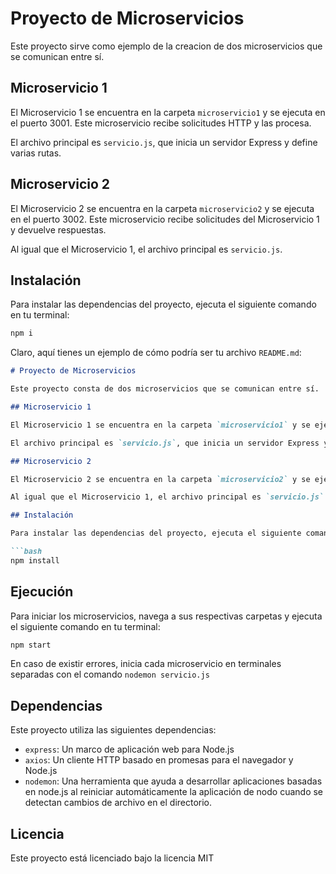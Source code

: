 # Proyecto de Microservicios

Este proyecto sirve como ejemplo de la creacion de dos microservicios que se comunican entre sí.

## Microservicio 1

El Microservicio 1 se encuentra en la carpeta `microservicio1` y se ejecuta en el puerto 3001. Este microservicio recibe solicitudes HTTP y las procesa.

El archivo principal es `servicio.js`, que inicia un servidor Express y define varias rutas.

## Microservicio 2

El Microservicio 2 se encuentra en la carpeta `microservicio2` y se ejecuta en el puerto 3002. Este microservicio recibe solicitudes del Microservicio 1 y devuelve respuestas.

Al igual que el Microservicio 1, el archivo principal es `servicio.js`.

## Instalación

Para instalar las dependencias del proyecto, ejecuta el siguiente comando en tu terminal:

```bash
npm i
```
Claro, aquí tienes un ejemplo de cómo podría ser tu archivo `README.md`:

```markdown
# Proyecto de Microservicios

Este proyecto consta de dos microservicios que se comunican entre sí.

## Microservicio 1

El Microservicio 1 se encuentra en la carpeta `microservicio1` y se ejecuta en el puerto 3001. Este microservicio recibe solicitudes HTTP y las procesa.

El archivo principal es `servicio.js`, que inicia un servidor Express y define varias rutas.

## Microservicio 2

El Microservicio 2 se encuentra en la carpeta `microservicio2` y se ejecuta en el puerto 3002. Este microservicio recibe solicitudes del Microservicio 1 y devuelve respuestas.

Al igual que el Microservicio 1, el archivo principal es `servicio.js`.

## Instalación

Para instalar las dependencias del proyecto, ejecuta el siguiente comando en tu terminal:

```bash
npm install
```

## Ejecución

Para iniciar los microservicios, navega a sus respectivas carpetas y ejecuta el siguiente comando en tu terminal:

```bash
npm start
```
En caso de existir errores, inicia cada microservicio en terminales separadas con el comando `nodemon servicio.js`

## Dependencias

Este proyecto utiliza las siguientes dependencias:

- `express`: Un marco de aplicación web para Node.js
- `axios`: Un cliente HTTP basado en promesas para el navegador y Node.js
- `nodemon`: Una herramienta que ayuda a desarrollar aplicaciones basadas en node.js al reiniciar automáticamente la aplicación de nodo cuando se detectan cambios de archivo en el directorio.

## Licencia

Este proyecto está licenciado bajo la licencia MIT